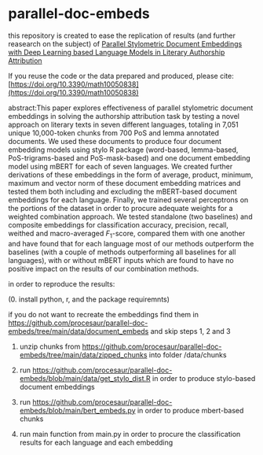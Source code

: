 # parallel-doc-embeds

this repository is created to ease the replication of results (and further reasearch on the subject) of
[Parallel Stylometric Document Embeddings with Deep Learning based Language Models in Literary Authorship Attribution](https://doi.org/10.3390/math10050838)

If you reuse the code or the data prepared and produced, please cite: [https://doi.org/10.3390/math10050838](https://doi.org/10.3390/math10050838)

abstract:This paper explores effectiveness of parallel stylometric document embeddings in solving the authorship attribution task by testing a novel approach on literary texts in seven different languages, totaling in 7,051 unique 10,000-token chunks from 700 PoS and lemma annotated documents. We used these documents to produce four document embedding models using stylo R package (word-based, lemma-based, PoS-trigrams-based and PoS-mask-based) and one document embedding model using mBERT for each of seven languages. We created further derivations of these embeddings in the form of average, product, minimum, maximum and vector norm of these document embedding matrices and tested them both including and excluding the mBERT-based document embeddings for each language. Finally, we trained several perceptrons on the portions of the dataset in order to procure adequate weights for a weighted combination approach. We tested standalone (two baselines) and composite embeddings for classification accuracy, precision, recall, weithed and macro-averaged $F_1$-score, compared them with one another and have found that for each language most of our methods outperform the baselines (with a couple of methods outperforming all baselines for all languages), with or without mBERT inputs which are found to have no positive impact on the results of our combination methods.

in order to reproduce the results:

(0. install python, r, and the package requiremnts)

if you do not want to recreate the embeddings find them in https://github.com/procesaur/parallel-doc-embeds/tree/main/data/document_embeds and skip steps 1, 2 and 3

1. unzip chunks from https://github.com/procesaur/parallel-doc-embeds/tree/main/data/zipped_chunks into folder /data/chunks
2. run https://github.com/procesaur/parallel-doc-embeds/blob/main/data/get_stylo_dist.R in order to produce stylo-based document embeddings
3. run https://github.com/procesaur/parallel-doc-embeds/blob/main/bert_embeds.py in order to produce mbert-based chunks

4. run main function from main.py in order to procure the classification results for each language and each embedding
